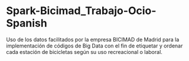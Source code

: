# Spark-Bicimad_Trabajo-Ocio-Spanish
Uso de los datos facilitados por la empresa BICIMAD de Madrid para la implementación de códigos de Big Data con el fin de etiquetar y ordenar cada estación de bicicletas según su uso recreacional o laboral.
